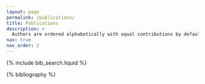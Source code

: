 ```yaml
---
layout: page
permalink: /publications/
title: Publications
description: >
  Authors are ordered alphabetically with equal contributions by default. For papers marked with "†", authors are ordered by contribution.
nav: true
nav_order: 2
---
```


<!-- _pages/publications.md -->

<!-- Bibsearch Feature -->

{% include bib_search.liquid %}

<div class="publications">

{% bibliography %}

</div>
